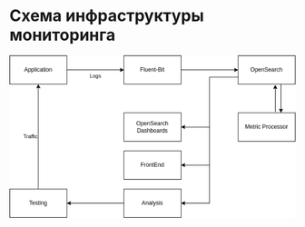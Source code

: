 # Схема инфраструктуры мониторинга

![Monitoring](./img/Design_infrastructure_monitoring.drawio.png)
